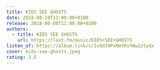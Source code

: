 ```yaml
---
title: KIDS SEE GHOSTS
date: 2018-08-10T12:00:00+0100
release: 2018-06-08T12:00:00+0100
authors:
  - title: KIDS SEE GHOSTS
    url: https://last.fm/music/KIDS+SEE+GHOSTS
listen_of: https://album.link/s/1v9d39PxNmtRvYWw2ztydx
cover: kids-see-ghosts.jpeg
rating: 3.5
---
```

